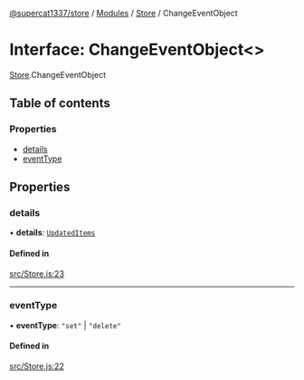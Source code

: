 [@supercat1337/store](../README.md) / [Modules](../modules.md) / [Store](../modules/Store.md) / ChangeEventObject

# Interface: ChangeEventObject\<\>

[Store](../modules/Store.md).ChangeEventObject

## Table of contents

### Properties

- [details](Store.ChangeEventObject.md#details)
- [eventType](Store.ChangeEventObject.md#eventtype)

## Properties

### details

• **details**: [`UpdatedItems`](../modules/Store.md#updateditems)

#### Defined in

[src/Store.js:23](https://github.com/supercat911/store/blob/7df2cea901795343a92975806dcdc89a738610af/src/Store.js#L23)

___

### eventType

• **eventType**: ``"set"`` \| ``"delete"``

#### Defined in

[src/Store.js:22](https://github.com/supercat911/store/blob/7df2cea901795343a92975806dcdc89a738610af/src/Store.js#L22)
